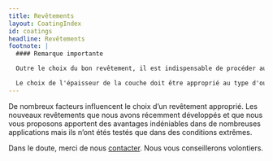 ```yaml
---
title: Revêtements
layout: CoatingIndex
id: coatings
headline: Revêtements
footnote: |
  #### Remarque importante

  Outre le choix du bon revêtement, il est indispensable de procéder au bon traitement préalable et au bon traitement ultérieur, afin d'assurer une utilisation optimale. Cela s'applique en particulier aux outils en métal dur à grain fin pour le traitement à dur et à sec (MQL), ainsi que pour le perçage en profondeur.

  Le choix de l'épaisseur de la couche doit être approprié au type d'outil et à son utilisation. Par défaut, nous appliquons une épaisseur comprise entre 2 et 4 µm.  Nous conseillons néanmoins de déposer des couches minces de 0.5 à 2 µm pour des micro-outils avec un diamètre de moins de 3 mm, afin d'assurer la facilité de  coupe. Des couches plus minces sont plus lisse et par conséquent idéal pour des alésoirs.
---
```

De nombreux facteurs influencent le choix d’un revêtement approprié. Les nouveaux revêtements que nous avons récemment développés et que nous vous proposons apportent des avantages indéniables dans de nombreuses applications mais ils n’ont étés testés que dans des conditions extrêmes.

Dans le doute, merci de nous [contacter](/fr/contact). Nous vous conseillerons volontiers.
